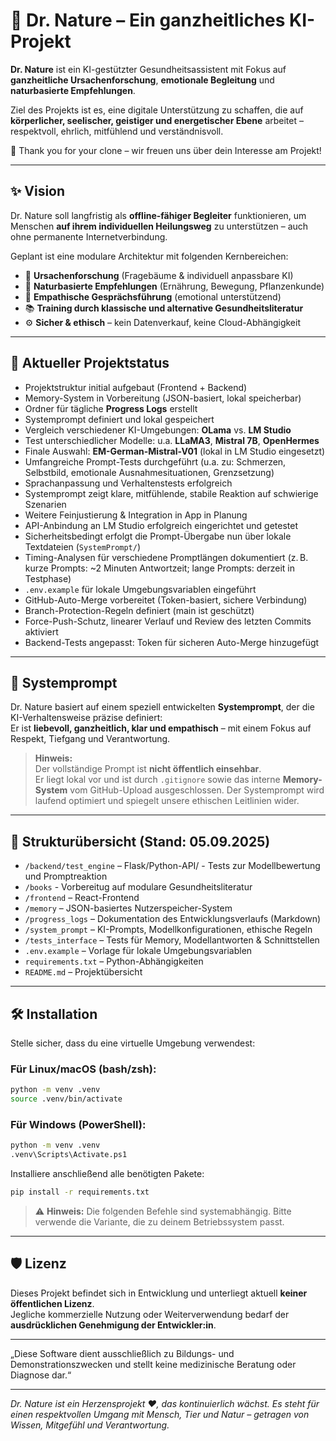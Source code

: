 # 🌿 Dr. Nature – Ein ganzheitliches KI-Projekt

**Dr. Nature** ist ein KI-gestützter Gesundheitsassistent mit Fokus auf **ganzheitliche Ursachenforschung**, **emotionale Begleitung** und **naturbasierte Empfehlungen**.

Ziel des Projekts ist es, eine digitale Unterstützung zu schaffen, die auf **körperlicher, seelischer, geistiger und energetischer Ebene** arbeitet – respektvoll, ehrlich, mitfühlend und verständnisvoll.

🫶 Thank you for your clone – wir freuen uns über dein Interesse am Projekt!

---

## ✨ Vision

Dr. Nature soll langfristig als **offline-fähiger Begleiter** funktionieren, um Menschen **auf ihrem individuellen Heilungsweg** zu unterstützen – auch ohne permanente Internetverbindung.

Geplant ist eine modulare Architektur mit folgenden Kernbereichen:

- 🧠 **Ursachenforschung** (Fragebäume & individuell anpassbare KI)
- 🌱 **Naturbasierte Empfehlungen** (Ernährung, Bewegung, Pflanzenkunde)
- 💬 **Empathische Gesprächsführung** (emotional unterstützend)
- 📚 **Training durch klassische und alternative Gesundheitsliteratur**
- ⚙️ **Sicher & ethisch** – kein Datenverkauf, keine Cloud-Abhängigkeit

---

## 🔧 Aktueller Projektstatus

- Projektstruktur initial aufgebaut (Frontend + Backend)
- Memory-System in Vorbereitung (JSON-basiert, lokal speicherbar)
- Ordner für tägliche **Progress Logs** erstellt
- Systemprompt definiert und lokal gespeichert
- Vergleich verschiedener KI-Umgebungen: **OLama** vs. **LM Studio**
- Test unterschiedlicher Modelle: u.a. **LLaMA3**, **Mistral 7B**, **OpenHermes**
- Finale Auswahl: **EM-German-Mistral-V01** (lokal in LM Studio eingesetzt)
- Umfangreiche Prompt-Tests durchgeführt (u.a. zu: Schmerzen, Selbstbild, emotionale Ausnahmesituationen, Grenzsetzung)
- Sprachanpassung und Verhaltenstests erfolgreich
- Systemprompt zeigt klare, mitfühlende, stabile Reaktion auf schwierige Szenarien
- Weitere Feinjustierung & Integration in App in Planung
- API-Anbindung an LM Studio erfolgreich eingerichtet und getestet
- Sicherheitsbedingt erfolgt die Prompt-Übergabe nun über lokale Textdateien (`SystemPrompt/`)
- Timing-Analysen für verschiedene Promptlängen dokumentiert (z. B. kurze Prompts: ~2 Minuten Antwortzeit; lange Prompts: derzeit in Testphase)
- `.env.example` für lokale Umgebungsvariablen eingeführt
- GitHub-Auto-Merge vorbereitet (Token-basiert, sichere Verbindung)
- Branch-Protection-Regeln definiert (main ist geschützt)
- Force-Push-Schutz, linearer Verlauf und Review des letzten Commits aktiviert
- Backend-Tests angepasst: Token für sicheren Auto-Merge hinzugefügt

---

## 🧠 Systemprompt

Dr. Nature basiert auf einem speziell entwickelten **Systemprompt**, der die KI-Verhaltensweise präzise definiert:  
Er ist **liebevoll, ganzheitlich, klar und empathisch** – mit einem Fokus auf Respekt, Tiefgang und Verantwortung.

> **Hinweis:**  
> Der vollständige Prompt ist **nicht öffentlich einsehbar**.  
> Er liegt lokal vor und ist durch `.gitignore` sowie das interne **Memory-System** vom GitHub-Upload ausgeschlossen.
> Der Systemprompt wird laufend optimiert und spiegelt unsere ethischen Leitlinien wider.
---

## 📁 Strukturübersicht (Stand: 05.09.2025)

- `/backend/test_engine` – Flask/Python-API/ - Tests zur Modellbewertung und Promptreaktion
- `/books` - Vorbereitug auf modulare Gesundheitsliteratur
- `/frontend` – React-Frontend
- `/memory` – JSON-basiertes Nutzerspeicher-System
- `/progress_logs` – Dokumentation des Entwicklungsverlaufs (Markdown)
- `/system_prompt` – KI-Prompts, Modellkonfigurationen, ethische Regeln
- `/tests_interface` – Tests für Memory, Modellantworten & Schnittstellen
- `.env.example` – Vorlage für lokale Umgebungsvariablen
- `requirements.txt` – Python-Abhängigkeiten
- `README.md` – Projektübersicht

---

## 🛠️ Installation

Stelle sicher, dass du eine virtuelle Umgebung verwendest:

### Für Linux/macOS (bash/zsh):
```bash
python -m venv .venv
source .venv/bin/activate
```
### Für Windows (PowerShell):
```bash
python -m venv .venv
.venv\Scripts\Activate.ps1
```
Installiere anschließend alle benötigten Pakete:
```bash
pip install -r requirements.txt
```
> ⚠️ **Hinweis:** Die folgenden Befehle sind systemabhängig. Bitte verwende die Variante, die zu deinem Betriebssystem passt.
---

## 🛡️ Lizenz

Dieses Projekt befindet sich in Entwicklung und unterliegt aktuell **keiner öffentlichen Lizenz**.  
Jegliche kommerzielle Nutzung oder Weiterverwendung bedarf der **ausdrücklichen Genehmigung der Entwickler:in**.

---

„Diese Software dient ausschließlich zu Bildungs- und Demonstrationszwecken und stellt keine medizinische Beratung oder Diagnose dar.“

---

*Dr. Nature ist ein Herzensprojekt ❤️, das kontinuierlich wächst. Es steht für einen respektvollen Umgang mit Mensch, Tier und Natur – getragen von Wissen, Mitgefühl und Verantwortung.*
